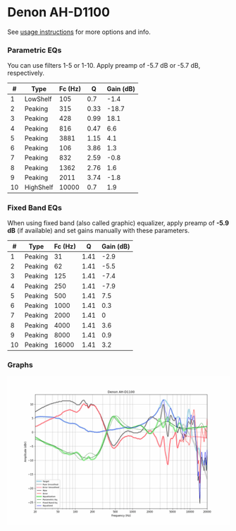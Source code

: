 # Denon AH-D1100
See [usage instructions](https://github.com/jaakkopasanen/AutoEq#usage) for more options and info.

### Parametric EQs
You can use filters 1-5 or 1-10. Apply preamp of -5.7 dB or -5.7 dB, respectively.

|   # | Type      |   Fc (Hz) |    Q |   Gain (dB) |
|-----|-----------|-----------|------|-------------|
|   1 | LowShelf  |       105 | 0.7  |        -1.4 |
|   2 | Peaking   |       315 | 0.33 |       -18.7 |
|   3 | Peaking   |       428 | 0.99 |        18.1 |
|   4 | Peaking   |       816 | 0.47 |         6.6 |
|   5 | Peaking   |      3881 | 1.15 |         4.1 |
|   6 | Peaking   |       106 | 3.86 |         1.3 |
|   7 | Peaking   |       832 | 2.59 |        -0.8 |
|   8 | Peaking   |      1362 | 2.76 |         1.6 |
|   9 | Peaking   |      2011 | 3.74 |        -1.8 |
|  10 | HighShelf |     10000 | 0.7  |         1.9 |

### Fixed Band EQs
When using fixed band (also called graphic) equalizer, apply preamp of **-5.9 dB** (if available) and set gains manually with these parameters.

|   # | Type    |   Fc (Hz) |    Q |   Gain (dB) |
|-----|---------|-----------|------|-------------|
|   1 | Peaking |        31 | 1.41 |        -2.9 |
|   2 | Peaking |        62 | 1.41 |        -5.5 |
|   3 | Peaking |       125 | 1.41 |        -7.4 |
|   4 | Peaking |       250 | 1.41 |        -7.9 |
|   5 | Peaking |       500 | 1.41 |         7.5 |
|   6 | Peaking |      1000 | 1.41 |         0.3 |
|   7 | Peaking |      2000 | 1.41 |         0   |
|   8 | Peaking |      4000 | 1.41 |         3.6 |
|   9 | Peaking |      8000 | 1.41 |         0.9 |
|  10 | Peaking |     16000 | 1.41 |         3.2 |

### Graphs
![](./Denon%20AH-D1100.png)
